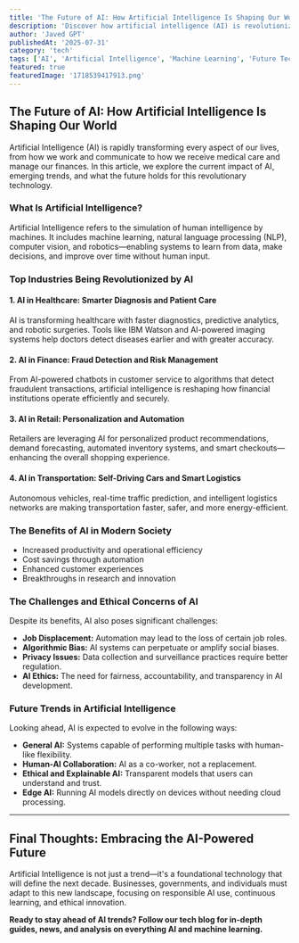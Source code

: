 ```yaml
---
title: 'The Future of AI: How Artificial Intelligence Is Shaping Our World'
description: 'Discover how artificial intelligence (AI) is revolutionizing industries like healthcare, finance, and transportation, and what to expect in the near future.'
author: 'Javed GPT'
publishedAt: '2025-07-31'
category: 'tech'
tags: ['AI', 'Artificial Intelligence', 'Machine Learning', 'Future Technology', 'AI Trends']
featured: true
featuredImage: '1718539417913.png'
---
```


## The Future of AI: How Artificial Intelligence Is Shaping Our World

Artificial Intelligence (AI) is rapidly transforming every aspect of our lives, from how we work and communicate to how we receive medical care and manage our finances. In this article, we explore the current impact of AI, emerging trends, and what the future holds for this revolutionary technology.

### What Is Artificial Intelligence?

Artificial Intelligence refers to the simulation of human intelligence by machines. It includes machine learning, natural language processing (NLP), computer vision, and robotics—enabling systems to learn from data, make decisions, and improve over time without human input.

### Top Industries Being Revolutionized by AI

#### 1. AI in Healthcare: Smarter Diagnosis and Patient Care  
AI is transforming healthcare with faster diagnostics, predictive analytics, and robotic surgeries. Tools like IBM Watson and AI-powered imaging systems help doctors detect diseases earlier and with greater accuracy.

#### 2. AI in Finance: Fraud Detection and Risk Management  
From AI-powered chatbots in customer service to algorithms that detect fraudulent transactions, artificial intelligence is reshaping how financial institutions operate efficiently and securely.

#### 3. AI in Retail: Personalization and Automation  
Retailers are leveraging AI for personalized product recommendations, demand forecasting, automated inventory systems, and smart checkouts—enhancing the overall shopping experience.

#### 4. AI in Transportation: Self-Driving Cars and Smart Logistics  
Autonomous vehicles, real-time traffic prediction, and intelligent logistics networks are making transportation faster, safer, and more energy-efficient.

### The Benefits of AI in Modern Society

- Increased productivity and operational efficiency  
- Cost savings through automation  
- Enhanced customer experiences  
- Breakthroughs in research and innovation  

### The Challenges and Ethical Concerns of AI

Despite its benefits, AI also poses significant challenges:

- **Job Displacement:** Automation may lead to the loss of certain job roles.
- **Algorithmic Bias:** AI systems can perpetuate or amplify social biases.
- **Privacy Issues:** Data collection and surveillance practices require better regulation.
- **AI Ethics:** The need for fairness, accountability, and transparency in AI development.

### Future Trends in Artificial Intelligence

Looking ahead, AI is expected to evolve in the following ways:

- **General AI:** Systems capable of performing multiple tasks with human-like flexibility.
- **Human-AI Collaboration:** AI as a co-worker, not a replacement.
- **Ethical and Explainable AI:** Transparent models that users can understand and trust.
- **Edge AI:** Running AI models directly on devices without needing cloud processing.

---

## Final Thoughts: Embracing the AI-Powered Future

Artificial Intelligence is not just a trend—it's a foundational technology that will define the next decade. Businesses, governments, and individuals must adapt to this new landscape, focusing on responsible AI use, continuous learning, and ethical innovation.

**Ready to stay ahead of AI trends? Follow our tech blog for in-depth guides, news, and analysis on everything AI and machine learning.**
